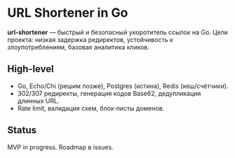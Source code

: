 # URL Shortener in Go

**url-shortener** — быстрый и безопасный укоротитель ссылок на Go.
Цели проекта: низкая задержка редиректов, устойчивость к злоупотреблениям, базовая аналитика кликов.

## High-level
- Go, Echo/Chi (решим позже), Postgres (истина), Redis (кеш/счётчики).
- 302/307 редиректы, генерация кодов Base62, дедупликация длинных URL.
- Rate limit, валидация схем, блок‑листы доменов.

## Status
MVP in progress. Roadmap в issues.